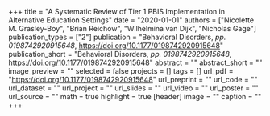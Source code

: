 +++
title = "A Systematic Review of Tier 1 PBIS Implementation in Alternative Education Settings"
date = "2020-01-01"
authors = ["Nicolette M. Grasley-Boy", "Brian Reichow", "Wilhelmina van Dijk", "Nicholas Gage"]
publication_types = ["2"]
publication = "Behavioral Disorders, _pp. 0198742920915648_, https://doi.org/10.1177/0198742920915648"
publication_short = "Behavioral Disorders, _pp. 0198742920915648_, https://doi.org/10.1177/0198742920915648"
abstract = ""
abstract_short = ""
image_preview = ""
selected = false
projects = []
tags = []
url_pdf = "https://doi.org/10.1177/0198742920915648"
url_preprint = ""
url_code = ""
url_dataset = ""
url_project = ""
url_slides = ""
url_video = ""
url_poster = ""
url_source = ""
math = true
highlight = true
[header]
image = ""
caption = ""
+++
